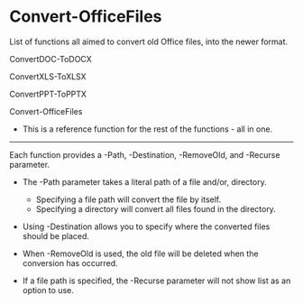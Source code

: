 # Convert-OfficeFiles

List of functions all aimed to convert old Office files, into the newer format.

ConvertDOC-ToDOCX

ConvertXLS-ToXLSX

ConvertPPT-ToPPTX

Convert-OfficeFiles

  - This is a reference function for the rest of the functions - all in one.
  
  
-------------------------------------------------------------------------------------------------
Each function provides a -Path, -Destination, -RemoveOld, and -Recurse parameter. 
  - The -Path parameter takes a literal path of a file and/or, directory.
    - Specifying a file path will convert the file by itself.
    - Specifying a directory will convert all files found in the directory.
    
  - Using -Destination allows you to specify where the converted files should be placed.
  - When -RemoveOld is used, the old file will be deleted when the conversion has occurred.
  - If a file path is specified, the -Recurse parameter will not show list as an option to use.
